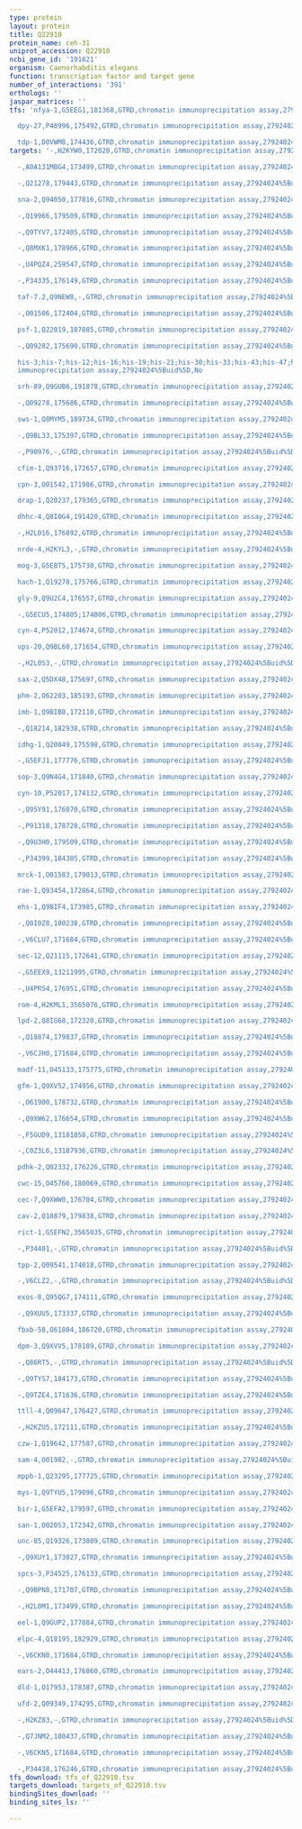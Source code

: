 ```yaml
---
type: protein
layout: protein
title: Q22910
protein_name: ceh-31
uniprot_accession: Q22910
ncbi_gene_id: '191621'
organism: Caenorhabditis elegans
function: transcription factor and target gene
number_of_interactions: '391'
orthologs: ''
jaspar_matrices: ''
tfs: 'nfya-1,G5EEG1,181368,GTRD,chromatin immunoprecipitation assay,27924024%5Buid%5D,No

  dpy-27,P48996,175492,GTRD,chromatin immunoprecipitation assay,27924024%5Buid%5D,No

  tdp-1,D0VWM8,174436,GTRD,chromatin immunoprecipitation assay,27924024%5Buid%5D,No'
targets: '-,H2KYW0,172020,GTRD,chromatin immunoprecipitation assay,27924024%5Buid%5D,No

  -,A0A131MBG4,173499,GTRD,chromatin immunoprecipitation assay,27924024%5Buid%5D,No

  -,Q21278,179443,GTRD,chromatin immunoprecipitation assay,27924024%5Buid%5D,No

  sna-2,Q94050,177816,GTRD,chromatin immunoprecipitation assay,27924024%5Buid%5D,No

  -,Q19966,179509,GTRD,chromatin immunoprecipitation assay,27924024%5Buid%5D,No

  -,Q9TYV7,172405,GTRD,chromatin immunoprecipitation assay,27924024%5Buid%5D,No

  -,Q8MXK1,178966,GTRD,chromatin immunoprecipitation assay,27924024%5Buid%5D,No

  -,U4PQZ4,259547,GTRD,chromatin immunoprecipitation assay,27924024%5Buid%5D,No

  -,P34335,176149,GTRD,chromatin immunoprecipitation assay,27924024%5Buid%5D,No

  taf-7.2,Q9NEW8,-,GTRD,chromatin immunoprecipitation assay,27924024%5Buid%5D,No

  -,O01506,172404,GTRD,chromatin immunoprecipitation assay,27924024%5Buid%5D,No

  psf-1,Q22019,187885,GTRD,chromatin immunoprecipitation assay,27924024%5Buid%5D,No

  -,Q09282,175690,GTRD,chromatin immunoprecipitation assay,27924024%5Buid%5D,No

  his-3;his-7;his-12;his-16;his-19;his-21;his-30;his-33;his-43;his-47;his-51;his-53;his-57;his-61;his-65;his-68,P09588,172860;175025;175028;175034;177521;178048;178056;179261;179265;180073;184112;186671;191669;191676;191678;259800,GTRD,chromatin
  immunoprecipitation assay,27924024%5Buid%5D,No

  srh-89,Q9GUB6,191878,GTRD,chromatin immunoprecipitation assay,27924024%5Buid%5D,No

  -,Q09278,175686,GTRD,chromatin immunoprecipitation assay,27924024%5Buid%5D,No

  sws-1,Q8MYM5,189734,GTRD,chromatin immunoprecipitation assay,27924024%5Buid%5D,No

  -,Q9BL33,175397,GTRD,chromatin immunoprecipitation assay,27924024%5Buid%5D,No

  -,P90976,-,GTRD,chromatin immunoprecipitation assay,27924024%5Buid%5D,No

  cfim-1,Q93716,172657,GTRD,chromatin immunoprecipitation assay,27924024%5Buid%5D,No

  cpn-3,O01542,171986,GTRD,chromatin immunoprecipitation assay,27924024%5Buid%5D,No

  drap-1,Q20237,179365,GTRD,chromatin immunoprecipitation assay,27924024%5Buid%5D,No

  dhhc-4,Q8I0G4,191420,GTRD,chromatin immunoprecipitation assay,27924024%5Buid%5D,No

  -,H2L016,176892,GTRD,chromatin immunoprecipitation assay,27924024%5Buid%5D,No

  nrde-4,H2KYL3,-,GTRD,chromatin immunoprecipitation assay,27924024%5Buid%5D,No

  mog-3,G5EBT5,175730,GTRD,chromatin immunoprecipitation assay,27924024%5Buid%5D,No

  hach-1,Q19278,175766,GTRD,chromatin immunoprecipitation assay,27924024%5Buid%5D,No

  gly-9,Q9U2C4,176557,GTRD,chromatin immunoprecipitation assay,27924024%5Buid%5D,No

  -,G5ECU5,174805;174806,GTRD,chromatin immunoprecipitation assay,27924024%5Buid%5D,No

  cyn-4,P52012,174674,GTRD,chromatin immunoprecipitation assay,27924024%5Buid%5D,No

  vps-20,Q9BL60,171654,GTRD,chromatin immunoprecipitation assay,27924024%5Buid%5D,No

  -,H2L0S3,-,GTRD,chromatin immunoprecipitation assay,27924024%5Buid%5D,No

  sax-2,Q5DX48,175697,GTRD,chromatin immunoprecipitation assay,27924024%5Buid%5D,No

  phm-2,O62203,185193,GTRD,chromatin immunoprecipitation assay,27924024%5Buid%5D,No

  imb-1,Q9BIB8,172110,GTRD,chromatin immunoprecipitation assay,27924024%5Buid%5D,No

  -,Q18214,182938,GTRD,chromatin immunoprecipitation assay,27924024%5Buid%5D,No

  idhg-1,Q20049,175598,GTRD,chromatin immunoprecipitation assay,27924024%5Buid%5D,No

  -,G5EFJ1,177776,GTRD,chromatin immunoprecipitation assay,27924024%5Buid%5D,No

  sop-3,Q9N4G4,171840,GTRD,chromatin immunoprecipitation assay,27924024%5Buid%5D,No

  cyn-10,P52017,174132,GTRD,chromatin immunoprecipitation assay,27924024%5Buid%5D,No

  -,Q95Y91,176070,GTRD,chromatin immunoprecipitation assay,27924024%5Buid%5D,No

  -,P91318,178728,GTRD,chromatin immunoprecipitation assay,27924024%5Buid%5D,No

  -,Q9U3H0,179509,GTRD,chromatin immunoprecipitation assay,27924024%5Buid%5D,No

  -,P34399,184305,GTRD,chromatin immunoprecipitation assay,27924024%5Buid%5D,No

  mrck-1,O01583,179013,GTRD,chromatin immunoprecipitation assay,27924024%5Buid%5D,No

  rae-1,Q93454,172864,GTRD,chromatin immunoprecipitation assay,27924024%5Buid%5D,No

  ehs-1,Q9BIF4,173985,GTRD,chromatin immunoprecipitation assay,27924024%5Buid%5D,No

  -,Q8I0Z8,180238,GTRD,chromatin immunoprecipitation assay,27924024%5Buid%5D,No

  -,V6CLU7,171684,GTRD,chromatin immunoprecipitation assay,27924024%5Buid%5D,No

  sec-12,Q21115,172641,GTRD,chromatin immunoprecipitation assay,27924024%5Buid%5D,No

  -,G5EEX9,13211995,GTRD,chromatin immunoprecipitation assay,27924024%5Buid%5D,No

  -,U4PRS4,176951,GTRD,chromatin immunoprecipitation assay,27924024%5Buid%5D,No

  rom-4,H2KML1,3565076,GTRD,chromatin immunoprecipitation assay,27924024%5Buid%5D,No

  lpd-2,Q8IG68,172320,GTRD,chromatin immunoprecipitation assay,27924024%5Buid%5D,No

  -,Q18874,179837,GTRD,chromatin immunoprecipitation assay,27924024%5Buid%5D,No

  -,V6CJH0,171684,GTRD,chromatin immunoprecipitation assay,27924024%5Buid%5D,No

  madf-11,O45133,175775,GTRD,chromatin immunoprecipitation assay,27924024%5Buid%5D,No

  gfm-1,Q9XV52,174956,GTRD,chromatin immunoprecipitation assay,27924024%5Buid%5D,No

  -,O61900,178732,GTRD,chromatin immunoprecipitation assay,27924024%5Buid%5D,No

  -,Q9XW62,176654,GTRD,chromatin immunoprecipitation assay,27924024%5Buid%5D,No

  -,F5GUD9,13181858,GTRD,chromatin immunoprecipitation assay,27924024%5Buid%5D,No

  -,C0Z3L6,13187936,GTRD,chromatin immunoprecipitation assay,27924024%5Buid%5D,No

  pdhk-2,Q02332,176226,GTRD,chromatin immunoprecipitation assay,27924024%5Buid%5D,No

  cwc-15,O45766,180069,GTRD,chromatin immunoprecipitation assay,27924024%5Buid%5D,No

  cec-7,Q9XWW0,176704,GTRD,chromatin immunoprecipitation assay,27924024%5Buid%5D,No

  cav-2,Q18879,179838,GTRD,chromatin immunoprecipitation assay,27924024%5Buid%5D,No

  rict-1,G5EFN2,3565035,GTRD,chromatin immunoprecipitation assay,27924024%5Buid%5D,No

  -,P34401,-,GTRD,chromatin immunoprecipitation assay,27924024%5Buid%5D,No

  tpp-2,Q09541,174018,GTRD,chromatin immunoprecipitation assay,27924024%5Buid%5D,No

  -,V6CLZ2,-,GTRD,chromatin immunoprecipitation assay,27924024%5Buid%5D,No

  exos-8,Q95QG7,174111,GTRD,chromatin immunoprecipitation assay,27924024%5Buid%5D,No

  -,Q9XUU5,173337,GTRD,chromatin immunoprecipitation assay,27924024%5Buid%5D,No

  fbxb-58,O61804,186720,GTRD,chromatin immunoprecipitation assay,27924024%5Buid%5D,No

  dpm-3,Q9XVV5,178189,GTRD,chromatin immunoprecipitation assay,27924024%5Buid%5D,No

  -,Q86RT5,-,GTRD,chromatin immunoprecipitation assay,27924024%5Buid%5D,No

  -,Q9TYS7,184173,GTRD,chromatin immunoprecipitation assay,27924024%5Buid%5D,No

  -,Q9TZE4,171636,GTRD,chromatin immunoprecipitation assay,27924024%5Buid%5D,No

  ttll-4,Q09647,176427,GTRD,chromatin immunoprecipitation assay,27924024%5Buid%5D,No

  -,H2KZU5,172111,GTRD,chromatin immunoprecipitation assay,27924024%5Buid%5D,No

  czw-1,Q19642,177587,GTRD,chromatin immunoprecipitation assay,27924024%5Buid%5D,No

  sam-4,O01902,-,GTRD,chromatin immunoprecipitation assay,27924024%5Buid%5D,No

  mppb-1,Q23295,177725,GTRD,chromatin immunoprecipitation assay,27924024%5Buid%5D,No

  mys-1,Q9TYU5,179096,GTRD,chromatin immunoprecipitation assay,27924024%5Buid%5D,No

  bir-1,G5EFA2,179597,GTRD,chromatin immunoprecipitation assay,27924024%5Buid%5D,No

  san-1,O02053,172342,GTRD,chromatin immunoprecipitation assay,27924024%5Buid%5D,No

  unc-85,Q19326,173809,GTRD,chromatin immunoprecipitation assay,27924024%5Buid%5D,No

  -,Q9XUY1,173027,GTRD,chromatin immunoprecipitation assay,27924024%5Buid%5D,No

  spcs-3,P34525,176133,GTRD,chromatin immunoprecipitation assay,27924024%5Buid%5D,No

  -,Q9BPN8,171707,GTRD,chromatin immunoprecipitation assay,27924024%5Buid%5D,No

  -,H2L0M1,173499,GTRD,chromatin immunoprecipitation assay,27924024%5Buid%5D,No

  eel-1,Q9GUP2,177084,GTRD,chromatin immunoprecipitation assay,27924024%5Buid%5D,No

  elpc-4,Q18195,182929,GTRD,chromatin immunoprecipitation assay,27924024%5Buid%5D,No

  -,V6CKN0,171684,GTRD,chromatin immunoprecipitation assay,27924024%5Buid%5D,No

  ears-2,O44413,176860,GTRD,chromatin immunoprecipitation assay,27924024%5Buid%5D,No

  dld-1,O17953,178387,GTRD,chromatin immunoprecipitation assay,27924024%5Buid%5D,No

  ufd-2,Q09349,174295,GTRD,chromatin immunoprecipitation assay,27924024%5Buid%5D,No

  -,H2KZ83,-,GTRD,chromatin immunoprecipitation assay,27924024%5Buid%5D,No

  -,Q7JNM2,180437,GTRD,chromatin immunoprecipitation assay,27924024%5Buid%5D,No

  -,V6CKN5,171684,GTRD,chromatin immunoprecipitation assay,27924024%5Buid%5D,No

  -,P34438,176246,GTRD,chromatin immunoprecipitation assay,27924024%5Buid%5D,No'
tfs_download: tfs_of_Q22910.tsv
targets_download: targets_of_Q22910.tsv
bindingSites_download: ''
binding_sites_ls: ''

---
```

